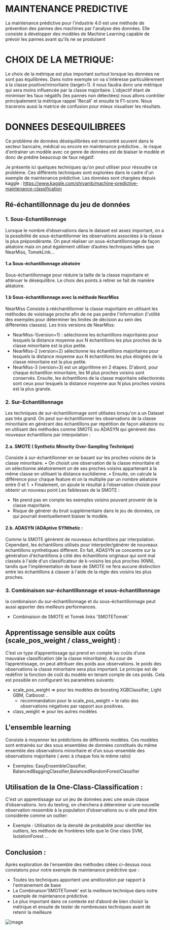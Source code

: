 # MAINTENANCE PREDICTIVE 
La maintenance prédictive pour l'industrie 4.0 est une méthode de prévention des pannes des machines par l'analyse des données. Elle consiste à développer des modèles de Machine Learning capable de prévoir les pannes avant qu'ils ne se produisent
# CHOIX DE LA METRIQUE: 
Le choix de la métrique est plus important surtout lorsque les données ne sont pas équilibrées.
Dans notre exemple on va s'intéresse particulièrement à la classe positive/minoritaire (target=1). Il nous faudra donc une  métrique qui sera moins influencée par la classe majoritaire. L'objectif étant de minimiser les faux négatifs (les pannes non détectées) nous allons contrôler principalement la métrique rappel 'Recall' et ensuite le F1-score. Nous tracerons aussi la matrice de confusion pour mieux visualiser les résultats.

# DONNEES DESEQUILIBREES
Ce problème de données déséquilibrées est rencontré souvent dans le secteur bancaire, médical ou encore en maintenance prédictive… le risque d'entrainer un modèle avec ce genre de données est de biaiser le modèle et donc de prédire beaucoup de faux négatif.

Je présente ici quelques techniques qu'on peut utiliser pour résoudre ce problème. Ces différents techniques sont explorées dans le cadre d'un exemple de maintenance prédictive.
Les données sont chargées depuis kaggle : https://www.kaggle.com/shivamb/machine-predictive-maintenance-classification

## Ré-échantillonnage du jeu de données
### 1. Sous-Echantillonnage
Lorsque le nombre d’observations dans le dataset est assez important, on a la possibilité de sous-échantillonner les observations associées à la classe la plus prépondérante. On peut réaliser un sous-échantillonnage de façon aléatoire mais on peut également utiliser d’autres techniques telles que NearMiss,  TomekLink…
#### 1.a Sous-échantillonnage aléatoire
Sous-échantillonnage pour réduire la taille de la classe majoritaire et atténuer le déséquilibre. Le choix des points à retirer se fait de manière aléatoire.
#### 1.b Sous-échantillonnage avec la méthode NearMiss
NearMiss Consiste à rééchantillonner la classe majoritaire en utilisant les méthodes de voisinage proche afin de ne pas perdre l'information (l'utilité des exemples pour déterminer les limites de décision au sein des différentes classes).
Les trois  versions de NearMiss:
- NearMiss-1(version=1) :  sélectionne les échantillons majoritaires pour lesquels la distance moyenne aux N échantillons les plus proches de la classe minoritaire est la plus petite.
- NearMiss-2 (version=2) sélectionne les échantillons majoritaires pour lesquels la distance moyenne aux N échantillons les plus éloignés de la classe minoritaire est la plus petite.
- NearMiss-3 (version=3)  est un algorithme en 2 étapes. D'abord, pour chaque échantillon minoritaire, les M plus proches voisins sont conservés. Ensuite, les échantillons de la classe majoritaire sélectionnés sont ceux pour lesquels la distance moyenne aux N plus proches voisins est la plus grande.
### 2. Sur-Echantillonnage 
Les techniques de sur-échantillonnage sont utilisées lorsqu'on a un Dataset pas très grand. On peut sur-échantillonner les observations de la classe minoritaire en générant des échantillons par répétition de façon aléatoire ou en utilisant des méthodes comme SMOTE ou ADASYN  qui génèrent des nouveaux échantillons par interpolation : 
#### 2.a. SMOTE ( Synthetic Minority Over-Sampling Technique)  
Consiste à sur-échantillonner en se basant sur les proches voisins de la classe minoritaire.
	• On choisit une observation de la classe minoritaire et on sélectionne aléatoirement un de ses proches voisins appartenant à la même classe en utilisant la distance euclidienne.
	• Ensuite, on calcule la différence pour chaque feature et on la multiplie par un nombre aléatoire entre 0 et 1.
	• Finalement, on ajoute le résultat à l’observation choisie pour obtenir un nouveau point
Les faiblesses de la SMOTE :
- Ne prend pas en compte les exemples voisins pouvant provenir de la classe majoritaire.
- Risque de générer du bruit supplémentaire dans le jeu de données, ce qui pourrait éventuellement biaiser le modèle. 
#### 2.b. ADASYN (ADAptive SYNthetic :
Comme la SMOTE génèrent de nouveaux échantillons par interpolation. Cependant, les échantillons utilisés pour interpoler/générer de nouveaux échantillons synthétiques diffèrent.  En fait, ADASYN se concentre sur la génération d'échantillons à côté des échantillons originaux qui sont mal classés à l'aide d'un classificateur de k-voisins les plus proches (KNN), tandis que l'implémentation de base de SMOTE ne fera aucune distinction entre les échantillons à classer à l'aide de la règle des voisins les plus proches.
### 3. Combinaison sur-échantillonnage et  sous-échantillonnage
la combinaison du sur-échantillonnage et du sous-échantillonnage peut aussi apporter des meilleurs performances.
- Combinaison de SMOTE et Tomek links 'SMOTETomek'
## Apprentissage sensible aux coûts (scale_pos_weight / class_weight) :
C’est un type d’apprentissage qui prend en compte les coûts d’une mauvaise classification (de la classe minoritaire).
Au cour de l’apprentissage, on peut attribuer des poids aux observations. le poids des observations la classe minoritaire sera plus important. Le principe est de redéfinir la fonction de coût du modèle en tenant compte de ces poids.
Cela est possible en configurant les paramètres suivants:
- scale_pos_weight  => pour les modèles de boosting  XGBClassifier, Light GBM, Catboost ..
	- recommandation pour le scale_pos_weight = le ratio des observations négatives par rapport aux positives.
- class_weight => pour les autres modèles 

## L'ensemble learning 
Consiste à moyenner les prédictions de différents modèles. Ces modèles sont entrainés sur des sous ensembles de données constitués du même ensemble des observations minoritaire et d’un sous-ensemble des observations majoritaire ( avec à chaque fois le même ratio)
- Exemples: EasyEnsembleClassifier, BalancedBaggingClassifier,BalancedRandomForestClassifier
## Utilisation de la One-Class-Classification :
C'est un apprentissage sur un jeu de données avec une seule classe d’observations. lors du testing, on cherchera à déterminer si une nouvelle observation ressemble à la population d’observations ou si elle peut être considérée comme un outlier:
- Exemple : Utilisation de la densité de probabilité pour identifier les outliers, les méthode de frontières telle que le One class SVM, IsolationForest ...

## Conclusion :
Après exploration de l'ensemble des méthodes citées ci-dessus nous constatons pour notre exemple de maintenance prédictive que :
- Toutes les techniques apportent une amélioration par rapport à l'entrainement de base
- La Combinaison'SMOTETomek' est la meilleure technique dans notre exemple de maintenance prédictive.
- Le plus important dans ce contexte est d’abord de bien choisir la métrique et ensuite de tester de nombreuses techniques avant de retenir la meilleure

![image](https://user-images.githubusercontent.com/80227876/147882223-8669e42d-6e18-4eb7-a422-ceb9553f8b0b.png)

